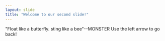 ```yaml
---
layout: slide
title: "Welcome to our second slide!"
---
```

"Float like a butterfly. sting like a bee"--MONSTER
Use the left arrow to go back!

